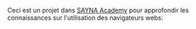 Ceci est un projet dans <ins>SAYNA Academy</ins> pour approfondir les connaissances sur l'utilisation des navigateurs webs:
  
